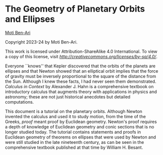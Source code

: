 # The Geometry of Planetary Orbits and Ellipses

[Moti Ben-Ari](https://www.weizmann.ac.il/sci-tea/benari/home)

Copyright 2023-24 by Moti Ben-Ari.

This work is licensed under Attribution-ShareAlike 4.0 International. To view a copy of this license, visit _http://creativecommons.org/licenses/by-sa/4.0/_.

Everyone ``knows'' that Kepler discovered that the orbits of the planets are ellipses and that Newton showed that an elliptical orbit implies that the force of gravity must be inversely proportional to the square of the distance from the Sun. Although I knew these facts, I had never seen them demonstrated. *Calculus in Context* by Alexander J. Hahn is a comprehensive textbook on introductory calculus that augments theory with  applications in physics and astronomy; these are not just historical anecdotes but detailed computations.

This document is a tutorial on the planetary orbits. Although Newton invented the calculus and used it to study motion, from the time of the Greeks, *proof* meant proof by Euclidean geometry. Newton's proof requires a depth of knowledge of Euclidean geometry and conic sections that is no longer studied today. The tutorial contains statements and proofs in Euclidean geometry of theorems on ellipses that were used by Newton and were still studied in the late nineteenth century, as can be seen in the comprehensive textbook published at that time by William H. Besant.
